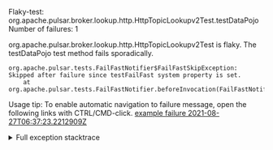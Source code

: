         
Flaky-test: org.apache.pulsar.broker.lookup.http.HttpTopicLookupv2Test.testDataPojo
Number of failures: 1

org.apache.pulsar.broker.lookup.http.HttpTopicLookupv2Test is flaky. The testDataPojo test method fails sporadically.

```
org.apache.pulsar.tests.FailFastNotifier$FailFastSkipException: Skipped after failure since testFailFast system property is set.
	at org.apache.pulsar.tests.FailFastNotifier.beforeInvocation(FailFastNotifier.java:88)

```

Usage tip: To enable automatic navigation to failure message, open the following links with CTRL/CMD-click.
[example failure 2021-08-27T06:37:23.2212909Z](https://github.com/apache/pulsar/runs/3440411059?check_suite_focus=true#step:9:341)


<details>
<summary>Full exception stacktrace</summary>
<code><pre>
org.apache.pulsar.tests.FailFastNotifier$FailFastSkipException: Skipped after failure since testFailFast system property is set.
	at org.apache.pulsar.tests.FailFastNotifier.beforeInvocation(FailFastNotifier.java:88)

</pre></code>
</details>

